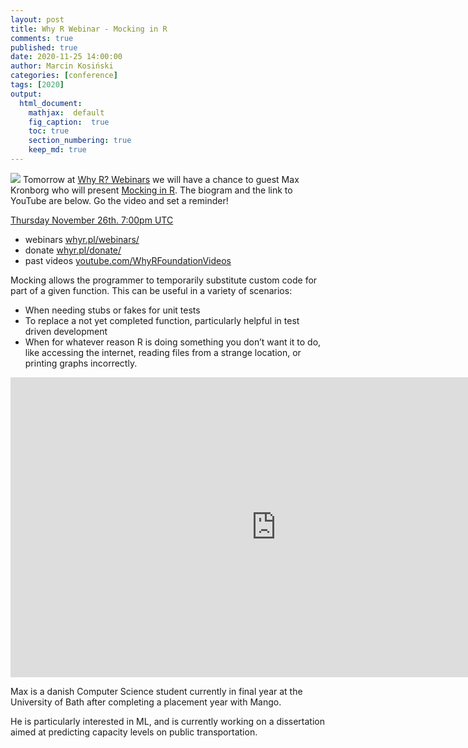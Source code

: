 ```yaml
---
layout: post
title: Why R Webinar - Mocking in R
comments: true
published: true
date: 2020-11-25 14:00:00
author: Marcin Kosiński
categories: [conference]
tags: [2020]
output:
  html_document:
    mathjax:  default
    fig_caption:  true
    toc: true
    section_numbering: true
    keep_md: true
---
```


<img src="/foundation/images/fulls/webinars/max.jpg" class="fit image"> Tomorrow at [Why R? Webinars](http://whyr.pl) we will have a chance to guest Max Kronborg who will present [Mocking in R](https://youtu.be/iRFJ6f7ZhsQ). The biogram and the link to YouTube are below. Go the video and set a reminder!

[Thursday November 26th. 7:00pm UTC](https://www.meetup.com/Spotkania-Entuzjastow-R-Warsaw-R-Users-Group-Meetup/events/274549593/)

- webinars [whyr.pl/webinars/](http://whyr.pl/webinars/)
- donate [whyr.pl/donate/](http://whyr.pl/donate/)
- past videos [youtube.com/WhyRFoundationVideos](https://www.youtube.com/WhyRFoundationVideos)

Mocking allows the programmer to temporarily substitute custom code for part of a given function. This can be useful in a variety of scenarios:

- When needing stubs or fakes for unit tests
- To replace a not yet completed function, particularly helpful in test driven development
- When for whatever reason R is doing something you don’t want it to do, like accessing the internet, reading files from a strange location, or printing graphs incorrectly.

<iframe width="850" height="480" src="https://www.youtube.com/embed/iRFJ6f7ZhsQ" frameborder="0" allow="accelerometer; autoplay; clipboard-write; encrypted-media; gyroscope; picture-in-picture" allowfullscreen></iframe>

Max is a danish Computer Science student currently in final year at the University of Bath after completing a placement year with Mango.

He is particularly interested in ML, and is currently working on a dissertation aimed at predicting capacity levels on public transportation.
